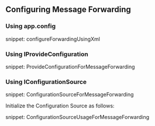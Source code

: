 ## Configuring Message Forwarding


### Using app.config

snippet: configureForwardingUsingXml


### Using IProvideConfiguration

snippet: ProvideConfigurationForMessageForwarding


### Using IConfigurationSource

snippet: ConfigurationSourceForMessageForwarding

Initialize the Configuration Source as follows:

snippet: ConfigurationSourceUsageForMessageForwarding
